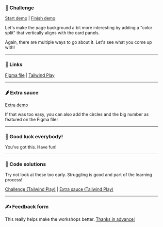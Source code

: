 ### 🎯 Challenge

[Start demo](/challenges/background-split/start) | [Finish demo](/solutions/background-split)

Let's make the page background a bit more interesting by adding a "color split" that vertically aligns with the card panels.

Again, there are multiple ways to go about it. Let's see what you come up with!

---

### 🔗 Links

[Figma file](https://www.figma.com/file/GyY3xq90qabr0DXDKSDtsO/Pro-Tailwind-Workshop---Advanced-Tailwind-CSS-Gymnastics?node-id=5%3A61) | [Tailwind Play](https://play.tailwindcss.com/KLiq5rquhN)

---

### 🌶 Extra sauce

[Extra demo](/solutions/background-split/extra)

If that was too easy, you can also add the circles and the big number as featured on the Figma file!

---

### 🤞 Good luck everybody!

You've got this. Have fun!

---

### 🙈 Code solutions

Try not look at these too early. Struggling is good and part of the learning process!

[Challenge (Tailwind Play)](https://play.tailwindcss.com/njxuJngBjj) | [Extra sauce (Tailwind Play)](https://play.tailwindcss.com/njxuJngBjj)

---

### ✍️ Feedback form

This really helps make the workshops better. [Thanks in advance!](https://docs.google.com/forms/d/e/1FAIpQLSfSSZbUOp67fZbXWuHxkJmGZw0wcx6uxkJI_kFzQvBiJ-Fhgg/viewform?usp=pp_url&entry.1747016377=Tailwind+CSS+Gymnastics&entry.305553560=Background+split+challenge)
